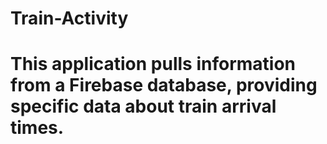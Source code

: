 # Train-Activity

# This application pulls information from a Firebase database, providing specific data about train arrival times.